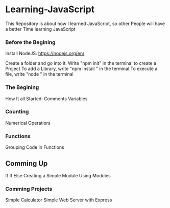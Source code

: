 # Learning-JavaScript
This Repository is about how I learned JavaScript, so other People will have a better Time learning JavaScript

### Before the Begining
Install NodeJS:
https://nodejs.org/en/

Create a folder and go into it.
Write "npm init" in the terminal to create a Project
To add a Library, write "npm install <library>" in the terminal
To execute a file, write "node <file>" in the terminal

### The Begining
How It all Started:
Comments
Variables

### Counting
Numerical Operatiors

### Functions
Grouping Code in Functions

## Comming Up
  If
  If Else
  Creating a Simple Module
  Using Modules
  
### Comming Projects
  Simple Calculator
  Simple Web Server with Express
